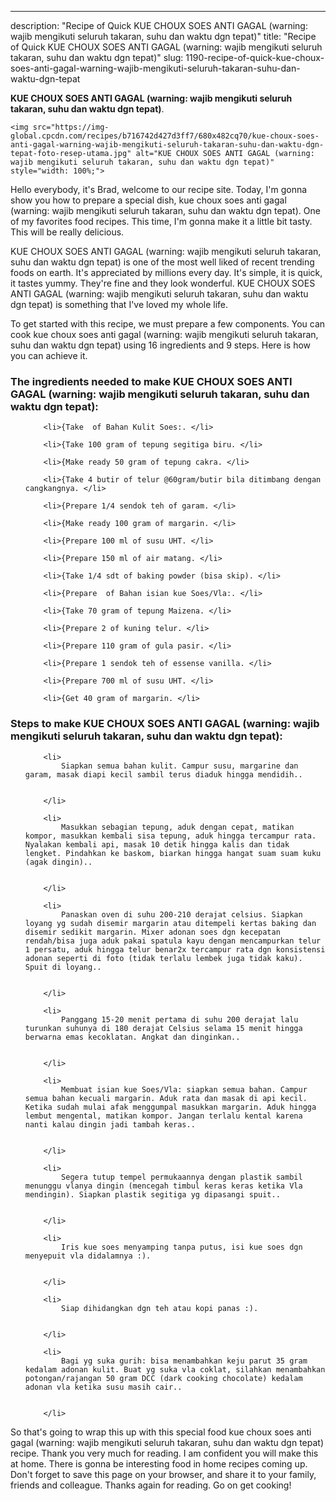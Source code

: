 ---
description: "Recipe of Quick KUE CHOUX SOES ANTI GAGAL (warning: wajib mengikuti seluruh takaran, suhu dan waktu dgn tepat)"
title: "Recipe of Quick KUE CHOUX SOES ANTI GAGAL (warning: wajib mengikuti seluruh takaran, suhu dan waktu dgn tepat)"
slug: 1190-recipe-of-quick-kue-choux-soes-anti-gagal-warning-wajib-mengikuti-seluruh-takaran-suhu-dan-waktu-dgn-tepat

<p>
	<strong>KUE CHOUX SOES ANTI GAGAL (warning: wajib mengikuti seluruh takaran, suhu dan waktu dgn tepat)</strong>. 
	
</p>
<p>
	
	<img src="https://img-global.cpcdn.com/recipes/b716742d427d3ff7/680x482cq70/kue-choux-soes-anti-gagal-warning-wajib-mengikuti-seluruh-takaran-suhu-dan-waktu-dgn-tepat-foto-resep-utama.jpg" alt="KUE CHOUX SOES ANTI GAGAL (warning: wajib mengikuti seluruh takaran, suhu dan waktu dgn tepat)" style="width: 100%;">
	
	
</p>
<p>
	Hello everybody, it's Brad, welcome to our recipe site. Today, I'm gonna show you how to prepare a special dish, kue choux soes anti gagal (warning: wajib mengikuti seluruh takaran, suhu dan waktu dgn tepat). One of my favorites food recipes. This time, I'm gonna make it a little bit tasty. This will be really delicious.
</p>
	
<p>
	KUE CHOUX SOES ANTI GAGAL (warning: wajib mengikuti seluruh takaran, suhu dan waktu dgn tepat) is one of the most well liked of recent trending foods on earth. It's appreciated by millions every day. It's simple, it is quick, it tastes yummy. They're fine and they look wonderful. KUE CHOUX SOES ANTI GAGAL (warning: wajib mengikuti seluruh takaran, suhu dan waktu dgn tepat) is something that I've loved my whole life.
</p>
<p>
	
</p>

<p>
To get started with this recipe, we must prepare a few components. You can cook kue choux soes anti gagal (warning: wajib mengikuti seluruh takaran, suhu dan waktu dgn tepat) using 16 ingredients and 9 steps. Here is how you can achieve it.
</p>

<h3>The ingredients needed to make KUE CHOUX SOES ANTI GAGAL (warning: wajib mengikuti seluruh takaran, suhu dan waktu dgn tepat):</h3>

<ol>
	
		<li>{Take  of Bahan Kulit Soes:. </li>
	
		<li>{Take 100 gram of tepung segitiga biru. </li>
	
		<li>{Make ready 50 gram of tepung cakra. </li>
	
		<li>{Take 4 butir of telur @60gram/butir bila ditimbang dengan cangkangnya. </li>
	
		<li>{Prepare 1/4 sendok teh of garam. </li>
	
		<li>{Make ready 100 gram of margarin. </li>
	
		<li>{Prepare 100 ml of susu UHT. </li>
	
		<li>{Prepare 150 ml of air matang. </li>
	
		<li>{Take 1/4 sdt of baking powder (bisa skip). </li>
	
		<li>{Prepare  of Bahan isian kue Soes/Vla:. </li>
	
		<li>{Take 70 gram of tepung Maizena. </li>
	
		<li>{Prepare 2 of kuning telur. </li>
	
		<li>{Prepare 110 gram of gula pasir. </li>
	
		<li>{Prepare 1 sendok teh of essense vanilla. </li>
	
		<li>{Prepare 700 ml of susu UHT. </li>
	
		<li>{Get 40 gram of margarin. </li>
	
</ol>
<p>
	
</p>

<h3>Steps to make KUE CHOUX SOES ANTI GAGAL (warning: wajib mengikuti seluruh takaran, suhu dan waktu dgn tepat):</h3>

<ol>
	
		<li>
			Siapkan semua bahan kulit. Campur susu, margarine dan garam, masak diapi kecil sambil terus diaduk hingga mendidih..
			
			
		</li>
	
		<li>
			Masukkan sebagian tepung, aduk dengan cepat, matikan kompor, masukkan kembali sisa tepung, aduk hingga tercampur rata. Nyalakan kembali api, masak 10 detik hingga kalis dan tidak lengket. Pindahkan ke baskom, biarkan hingga hangat suam suam kuku (agak dingin)..
			
			
		</li>
	
		<li>
			Panaskan oven di suhu 200-210 derajat celsius. Siapkan loyang yg sudah disemir margarin atau ditempeli kertas baking dan disemir sedikit margarin. Mixer adonan soes dgn kecepatan rendah/bisa juga aduk pakai spatula kayu dengan mencampurkan telur 1 persatu, aduk hingga telur benar2x tercampur rata dgn konsistensi adonan seperti di foto (tidak terlalu lembek juga tidak kaku). Spuit di loyang..
			
			
		</li>
	
		<li>
			Panggang 15-20 menit pertama di suhu 200 derajat lalu turunkan suhunya di 180 derajat Celsius selama 15 menit hingga berwarna emas kecoklatan. Angkat dan dinginkan..
			
			
		</li>
	
		<li>
			Membuat isian kue Soes/Vla: siapkan semua bahan. Campur semua bahan kecuali margarin. Aduk rata dan masak di api kecil. Ketika sudah mulai afak menggumpal masukkan margarin. Aduk hingga lembut mengental, matikan kompor. Jangan terlalu kental karena nanti kalau dingin jadi tambah keras..
			
			
		</li>
	
		<li>
			Segera tutup tempel permukaannya dengan plastik sambil menunggu vlanya dingin (mencegah timbul keras keras ketika Vla mendingin). Siapkan plastik segitiga yg dipasangi spuit..
			
			
		</li>
	
		<li>
			Iris kue soes menyamping tanpa putus, isi kue soes dgn menyepuit vla didalamnya :).
			
			
		</li>
	
		<li>
			Siap dihidangkan dgn teh atau kopi panas :).
			
			
		</li>
	
		<li>
			Bagi yg suka gurih: bisa menambahkan keju parut 35 gram kedalam adonan kulit. Buat yg suka vla coklat, silahkan menambahkan potongan/rajangan 50 gram DCC (dark cooking chocolate) kedalam adonan vla ketika susu masih cair..
			
			
		</li>
	
</ol>

<p>
	
</p>

<p>
	So that's going to wrap this up with this special food kue choux soes anti gagal (warning: wajib mengikuti seluruh takaran, suhu dan waktu dgn tepat) recipe. Thank you very much for reading. I am confident you will make this at home. There is gonna be interesting food in home recipes coming up. Don't forget to save this page on your browser, and share it to your family, friends and colleague. Thanks again for reading. Go on get cooking!
</p>
